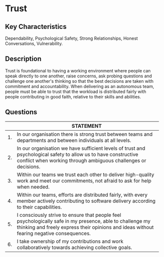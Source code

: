 # Trust


## Key Characteristics
Dependability, Psychological Safety, Strong Relationships, Honest Conversations, Vulnerability.

## Description
Trust is foundational to having a working environment where people can speak directly to one another, raise concerns, ask probing questions and challenge one another's thinking so that the best decisions are taken with commitment and accountability. When delivering as an autonomous team, people must be able to trust that the workload is distributed fairly with people contributing in good faith, relative to their skills and abilities.

## Questions
| | STATEMENT  	|
|---	|----	|
| 1. | In our organisation there is strong trust between teams and departments and between individuals at all levels. |
| 2. | In our organisation we have sufficient levels of trust and psychological safety to allow us to have constructive conflict when working through ambiguous challenges or decisions.	|
| 3. | Within our teams we trust each other to deliver high-quality work and meet our commitments, not afraid to ask for help when needed.	|
| 4. | Within our teams, efforts are distributed fairly, with every member actively contributing to software delivery according to their capabilities. |
| 5. | I consciously strive to ensure that people feel psychologically safe in my presence, able to challenge my thinking and freely express their opinions and ideas without fearing negative consequences.	|
| 6. | I take ownership of my contributions and work collaboratively towards achieving collective goals. |


